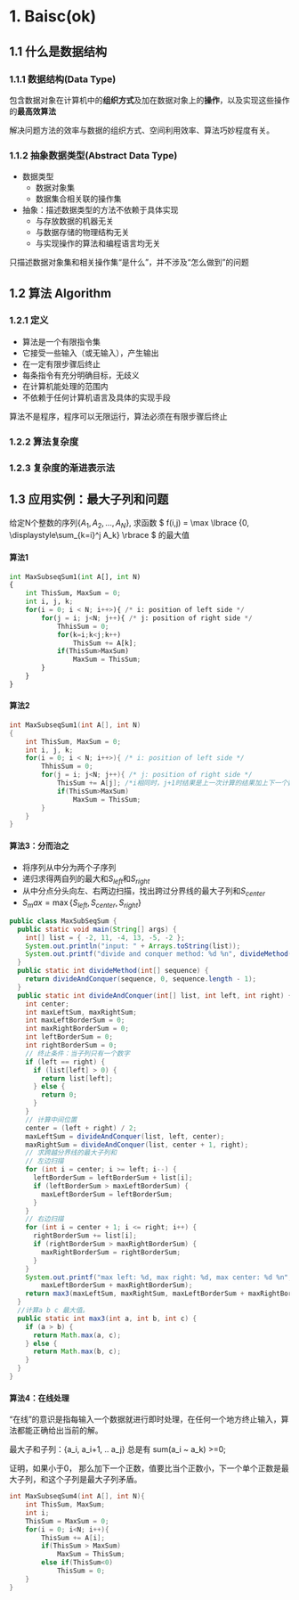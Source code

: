 # 1. Baisc(ok)

## 1.1 什么是数据结构

### 1.1.1 数据结构(Data Type)
包含数据对象在计算机中的**组织方式**及加在数据对象上的**操作**，以及实现这些操作的**最高效算法**

解决问题方法的效率与数据的组织方式、空间利用效率、算法巧妙程度有关。

### 1.1.2 抽象数据类型(Abstract Data Type)
- 数据类型
  - 数据对象集
  - 数据集合相关联的操作集
- 抽象：描述数据类型的方法不依赖于具体实现
  - 与存放数据的机器无关
  - 与数据存储的物理结构无关
  - 与实现操作的算法和编程语言均无关
  

只描述数据对象集和相关操作集“是什么”，并不涉及“怎么做到”的问题

## 1.2 算法 Algorithm

### 1.2.1 定义
- 算法是一个有限指令集
- 它接受一些输入（或无输入），产生输出
- 在一定有限步骤后终止
- 每条指令有充分明确目标，无歧义
- 在计算机能处理的范围内
- 不依赖于任何计算机语言及具体的实现手段
  

算法不是程序，程序可以无限运行，算法必须在有限步骤后终止

### 1.2.2 算法复杂度

### 1.2.3 复杂度的渐进表示法


## 1.3 应用实例：最大子列和问题
给定N个整数的序列$\lbrace A_1,A_2,...,A_N \rbrace$,
求函数
$
f(i,j) = \max \lbrace {0, \displaystyle\sum_{k=i}^j A_k} \rbrace
$
的最大值

#### 算法1
```python
int MaxSubseqSum1(int A[], int N)
{
    int ThisSum, MaxSum = 0;
    int i, j, k;
    for(i = 0; i < N; i++>){ /* i: position of left side */
        for(j = i; j<N; j++){ /* j: position of right side */
            ThhisSum = 0;
            for(k=i;k<j;k++)
                ThisSum += A[k];
            if(ThisSum>MaxSum)
                MaxSum = ThisSum;
        }
    }
}
```
#### 算法2
```c
int MaxSubseqSum1(int A[], int N)
{
    int ThisSum, MaxSum = 0;
    int i, j, k;
    for(i = 0; i < N; i++>){ /* i: position of left side */
        ThhisSum = 0;
        for(j = i; j<N; j++){ /* j: position of right side */
            ThisSum += A[j]; /*i相同时，j+1时结果是上一次计算的结果加上下一个数，避免重复计算*/
            if(ThisSum>MaxSum)
                MaxSum = ThisSum;
        }
    }
}
```
#### 算法3：分而治之
- 将序列从中分为两个子序列
- 递归求得两自列的最大和$S_{left}$和$S_{right}$
- 从中分点分头向左、右两边扫描，找出跨过分界线的最大子列和$S_{center}$
- $S_max = \max \lbrace S_{left}, S_{center}, S_{right} \rbrace$
```java
public class MaxSubSeqSum {
  public static void main(String[] args) {
    int[] list = { -2, 11, -4, 13, -5, -2 };
    System.out.println("input: " + Arrays.toString(list));
    System.out.printf("divide and conquer method: %d %n", divideMethod(list));
  }
  public static int divideMethod(int[] sequence) {
    return divideAndConquer(sequence, 0, sequence.length - 1);
  }
  public static int divideAndConquer(int[] list, int left, int right) {
    int center;
    int maxLeftSum, maxRightSum;
    int maxLeftBorderSum = 0;
    int maxRightBorderSum = 0;
    int leftBorderSum = 0;
    int rightBorderSum = 0;
    // 终止条件：当子列只有一个数字
    if (left == right) {
      if (list[left] > 0) {
        return list[left];
      } else {
        return 0;
      }
    }
    // 计算中间位置
    center = (left + right) / 2;
    maxLeftSum = divideAndConquer(list, left, center);
    maxRightSum = divideAndConquer(list, center + 1, right);
    // 求跨越分界线的最大子列和
    // 左边扫描
    for (int i = center; i >= left; i--) {
      leftBorderSum = leftBorderSum + list[i];
      if (leftBorderSum > maxLeftBorderSum) {
        maxLeftBorderSum = leftBorderSum;
      }
    }
    // 右边扫描
    for (int i = center + 1; i <= right; i++) {
      rightBorderSum += list[i];
      if (rightBorderSum > maxRightBorderSum) {
        maxRightBorderSum = rightBorderSum;
      }
    }
    System.out.printf("max left: %d, max right: %d, max center: %d %n", maxLeftSum, maxRightSum,
        maxLeftBorderSum + maxRightBorderSum);
    return max3(maxLeftSum, maxRightSum, maxLeftBorderSum + maxRightBorderSum);
  }
  //计算a b c 最大值。
  public static int max3(int a, int b, int c) {
    if (a > b) {
      return Math.max(a, c);
    } else {
      return Math.max(b, c);
    }
  }
}
```
#### 算法4：在线处理

“在线”的意识是指每输入一个数据就进行即时处理，在任何一个地方终止输入，算法都能正确给出当前的解。

最大子和子列：{a_i, a_i+1, .. a_j} 总是有 sum(a_i ~ a_k) >=0; 

证明，如果小于0， 那么加下一个正数，值要比当个正数小，下一个单个正数是最大子列，和这个子列是最大子列矛盾。



```c
int MaxSubseqSum4(int A[], int N){
    int ThisSum, MaxSum;
    int i;
    ThisSum = MaxSum = 0;
    for(i = 0; i<N; i++){
        ThisSum += A[i];
        if(ThisSum > MaxSum)
            MaxSum = ThisSum;
        else if(ThisSum<0)
            ThisSum = 0;
    }
}
```

